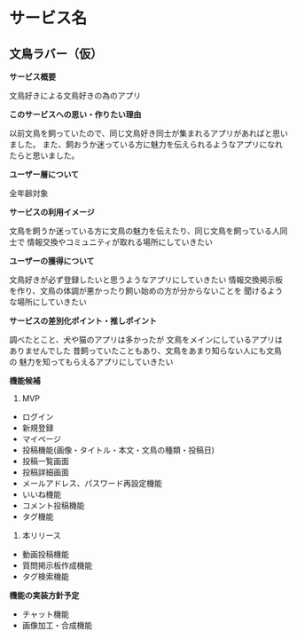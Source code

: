 # サービス名
## 文鳥ラバー（仮）

**サービス概要**

文鳥好きによる文鳥好きの為のアプリ

**このサービスへの思い・作りたい理由**

以前文鳥を飼っていたので、同じ文鳥好き同士が集まれるアプリがあればと思いました。
また、飼おうか迷っている方に魅力を伝えられるようなアプリになれたらと思いました。

**ユーザー層について**

全年齢対象

**サービスの利用イメージ**

文鳥を飼うか迷っている方に文鳥の魅力を伝えたり、同じ文鳥を飼っている人同士で
情報交換やコミュニティが取れる場所にしていきたい

**ユーザーの獲得について**

文鳥好きが必ず登録したいと思うようなアプリにしていきたい
情報交換掲示板を作り、文鳥の体調が悪かったり飼い始めの方が分からないことを
聞けるような場所にしていきたい

**サービスの差別化ポイント・推しポイント**

調べたとこと、犬や猫のアプリは多かったが
文鳥をメインにしているアプリはありませんでした
昔飼っていたこともあり、文鳥をあまり知らない人にも文鳥の
魅力を知ってもらえるアプリにしていきたい

**機能候補**
1. MVP
- ログイン
- 新規登録
- マイページ
- 投稿機能(画像・タイトル・本文・文鳥の種類・投稿日)
- 投稿一覧画面
- 投稿詳細画面
- メールアドレス、パスワード再設定機能
- いいね機能
- コメント投稿機能
- タグ機能
1. 本リリース
- 動画投稿機能
- 質問掲示板作成機能
- タグ検索機能

**機能の実装方針予定**
- チャット機能
- 画像加工・合成機能